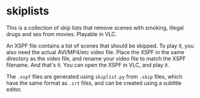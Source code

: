 # skiplists
This is a collection of skip lists that remove scenes with smoking, illegal drugs and sex from movies. Playable in VLC.

An XSPF file contains a list of scenes that should be skipped. To play it, you also need the actual AVI/MP4/etc video file. Place the XSPF in the same directory as the video file, and rename your video file to match the XSPF filename. And that's it. You can open the XSPF in VLC, and play it.

The `.xspf` files are generated using `skiplist.py` from `.skip` files, which have the same format as `.srt` files, and can be created using a subtitle editor.
